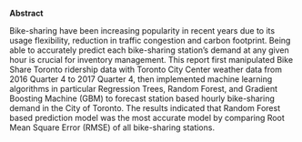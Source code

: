 **Abstract**

Bike-sharing have been increasing popularity in recent years due to its usage flexibility, reduction in traffic congestion and carbon footprint. Being able to accurately predict each bike-sharing station’s demand at any given hour is crucial for inventory management. This report first manipulated Bike Share Toronto ridership data with Toronto City Center weather data from 2016 Quarter 4 to 2017 Quarter 4, then implemented machine learning algorithms in particular Regression Trees, Random Forest, and Gradient Boosting Machine (GBM) to forecast station based hourly bike-sharing demand in the City of Toronto. The results indicated that Random Forest based prediction model was the most accurate model by comparing Root Mean Square Error (RMSE) of all bike-sharing stations. 

